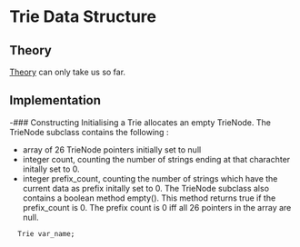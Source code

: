 # Trie Data Structure
## Theory
[Theory](https://www.geeksforgeeks.org/introduction-to-trie-data-structure-and-algorithm-tutorials/) can only take us so far.

## Implementation
-### Constructing
  Initialising a Trie allocates an empty TrieNode. The TrieNode subclass contains the following :
  - array of 26 TrieNode pointers initially set to null
  - integer count, counting the number of strings ending at that charachter initally set to 0.
  - integer prefix_count, counting the number of strings which have the current data as prefix initally set to 0.
  The TrieNode subclass also contains a boolean method empty(). This method returns true if the prefix_count is 0. The prefix count is 0 iff all 26 pointers in the array are null.

  ```
    Trie var_name;
  ```
